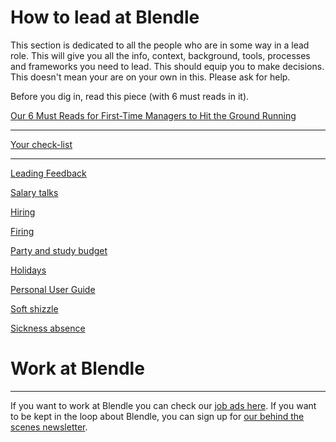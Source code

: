 # How to lead at Blendle

This section is dedicated to all the people who are in some way in a lead role. This will give you  all the info, context, background, tools, processes and frameworks you need to lead. This should equip you to make decisions. This doesn't mean your are on your own in this. Please ask for help.

Before you dig in, read this piece (with 6 must reads in it).

[Our 6 Must Reads for First-Time Managers to Hit the Ground Running](http://firstround.com/review/our-6-must-reads-for-first-time-managers-to-hit-the-ground-running/)

---

[Your check-list](Your%20check-list%20d70ab21903374f02a53db74a931055e8.md)

---

[Leading Feedback ](Leading%20Feedback%204dd613d331014f2e9dd167dc758821ac.md)

[Salary talks](Salary%20talks%2091b90cbe98d34ab9a3dca288457fd23a.md)

[Hiring ](Hiring%208e249f7e473c4ee78be227ea73251e6e.md)

[Firing](Firing%2005fa31d31091489383a0a2f6a15c4dfb.md)

[Party and study budget](Party%20and%20study%20budget%2076c520deffcf4aa88e8e687fee97248d.md)

[Holidays](Holidays%20c72c8ec6dbaf4bffaa83ecbe0698c18d.md)

[Personal User Guide](Personal%20User%20Guide%2075aacadc16e642ff9fc396bb46680f0c.md)

[Soft shizzle](Soft%20shizzle%20859427ea3a0a4e83b1c1f7f329aaac9a.md)

[Sickness absence](Sickness%20absence%20568f1987c98a450a856659482cc6d0da.md)

# Work at Blendle

---

If you want to work at Blendle you can check our [job ads here](https://blendle.homerun.co/). If you want to be kept in the loop about Blendle, you can sign up for [our behind the scenes newsletter](https://blendle.homerun.co/yes-keep-me-posted/tr/apply?token=8092d4128c306003d97dd3821bad06f2).